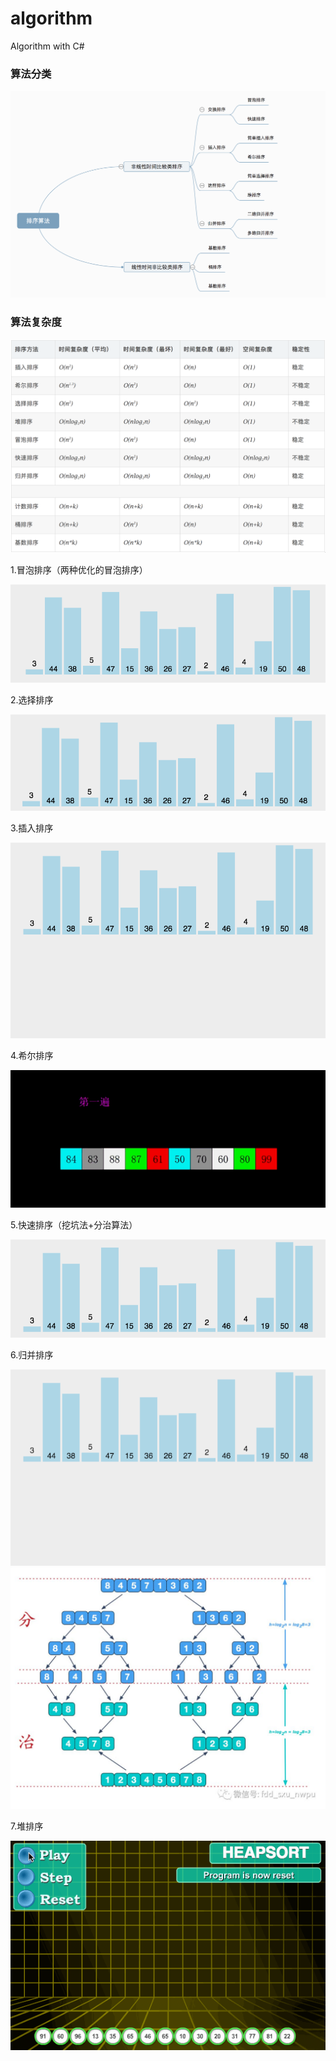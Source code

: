 ﻿# algorithm
Algorithm with C#

### 算法分类

![image](https://github.com/eangulee/algorithm/blob/main/imgs/category.png)

### 算法复杂度

![image](https://github.com/eangulee/algorithm/blob/main/imgs/O.png)

1.冒泡排序（两种优化的冒泡排序）

![image](https://github.com/eangulee/algorithm/blob/main/imgs/bubble.gif)

2.选择排序

![image](https://github.com/eangulee/algorithm/blob/main/imgs/select.gif)

3.插入排序

![image](https://github.com/eangulee/algorithm/blob/main/imgs/insertion.gif)

4.希尔排序

![image](https://github.com/eangulee/algorithm/blob/main/imgs/shell.gif)

5.快速排序（挖坑法+分治算法）

![image](https://github.com/eangulee/algorithm/blob/main/imgs/quick.gif)

6.归并排序

![image](https://github.com/eangulee/algorithm/blob/main/imgs/merge.gif)
![image](https://github.com/eangulee/algorithm/blob/main/imgs/merge.png)

7.堆排序

![image](https://github.com/eangulee/algorithm/blob/main/imgs/heap.gif)